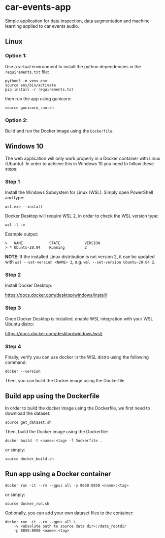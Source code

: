 # car-events-app
Simple application for data inspection, data augmentation and machine learning applied to car events audio.

## Linux

### Option 1:

Use a virtual environment to install the python dependencies in the ```requirements.txt``` file:
```
python3 -m venv env
source env/bin/activate
pip install -r requirements.txt
```

then run the app using gunicorn:
```
source gunicorn_run.sh
```

### Option 2:

Build and run the Docker image using the ```Dockerfile```.

## Windows 10

The web application will only work properly in a Docker container with Linux (Ubuntu). In order to achieve this in Windows 10 you need to follow these steps:

### Step 1

Install the Windows Subsystem for Linux (WSL). Simply open PowerShell and type:
```
wsl.exe --install
``` 

Docker Desktop will require WSL 2, in order to check the WSL version type:
```
wsl -l -v
```

Example output:
```
>   NAME            STATE           VERSION
> * Ubuntu-20.04    Running         2
```

**NOTE**: If the installed Linux distribution is not version 2, it can be updated with ```wsl --set-version <NAME> 2```, e.g. ```wsl --set-version Ubuntu-20.04 2```.

### Step 2

Install Docker Desktop: 

https://docs.docker.com/desktop/windows/install/

### Step 3

Once Docker Desktop is installed, enable WSL integration with your WSL Ubuntu distro:

https://docs.docker.com/desktop/windows/wsl/

### Step 4

Finally, verify you can use docker in the WSL distro using the following command:
```
docker --version
```

Then, you can build the Docker image using the Dockerfile.


## Build app using the Dockerfile

In order to build the docker image using the Dockerfile, we first need to download the dataset:

```
source get_dataset.sh
```

Then, build the Docker image using the Dockerfile:

```
docker build -t <name>:<tag> -f Dockerfile .
```

or simply:

```
source docker_build.sh
```

## Run app using a Docker container

```
docker run -it --rm --gpus all -p 8050:8050 <name>:<tag>
```

or simply:

```
source docker_run.sh
```

Optionally, you can add your own dataset files to the container:

```
docker run -it --rm --gpus all \
    -v <absolute path to source data dir>:/data_rootdir
    -p 8050:8050 <name>:<tag>
```

## 